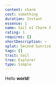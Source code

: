 ```yaml
---
content: charm
cost: something
duration: Instant
essence: 1
name: Sail e1 Charm 3
rating: 1
requires: []
shortDescription: ~
splat: Second Sunrise
tags: []
trait: Sail
tree: Explorer
type: Simple
---
```


Hello **world**!
